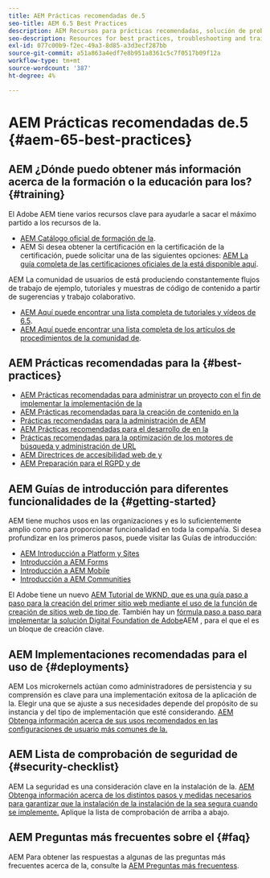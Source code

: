 ```yaml
---
title: AEM Prácticas recomendadas de.5
seo-title: AEM 6.5 Best Practices
description: AEM Recursos para prácticas recomendadas, solución de problemas y formación para la versión 6.5 de la
seo-description: Resources for best practices, troubleshooting and training for AEM 6.5
exl-id: 077c00b9-f2ec-49a3-8d85-a3d3ecf287bb
source-git-commit: a51a863a4edf7e8b951a8361c5c7f0517b09f12a
workflow-type: tm+mt
source-wordcount: '387'
ht-degree: 4%

---
```


# AEM Prácticas recomendadas de.5 {#aem-65-best-practices}

## AEM ¿Dónde puedo obtener más información acerca de la formación o la educación para los? {#training}

El Adobe AEM tiene varios recursos clave para ayudarle a sacar el máximo partido a los recursos de la.

* [AEM Catálogo oficial de formación de la](https://training.adobe.com/training/current-courses.html#solution=adobeExperienceManager&amp;p=1).
* AEM Si desea obtener la certificación en la certificación de la certificación, puede solicitar una de las siguientes opciones: [AEM La guía completa de las certificaciones oficiales de la está disponible aquí](https://training.adobe.com/certification/exams.html#p=1&amp;solution=adobeExperienceManager).

AEM La comunidad de usuarios de está produciendo constantemente flujos de trabajo de ejemplo, tutoriales y muestras de código de contenido a partir de sugerencias y trabajo colaborativo.

* [AEM Aquí puede encontrar una lista completa de tutoriales y vídeos de 6.5](https://experienceleague.adobe.com/docs/experience-manager-tutorials.html).
* [AEM Aquí puede encontrar una lista completa de los artículos de procedimientos de la comunidad de](https://experienceleaguecommunities.adobe.com/t5/adobe-experience-manager/ct-p/adobe-experience-manager-community).

## AEM Prácticas recomendadas para la {#best-practices}

* [AEM Prácticas recomendadas para administrar un proyecto con el fin de implementar la implementación de la](/help/managing/best-practices.md)
* [AEM Prácticas recomendadas para la creación de contenido en la](/help/sites-authoring/best-practices.md)
* [Prácticas recomendadas para la administración de AEM](/help/sites-administering/administer-best-practices.md)
* [AEM Prácticas recomendadas para el desarrollo de en la](/help/sites-developing/best-practices.md)
* [Prácticas recomendadas para la optimización de los motores de búsqueda y administración de URL](/help/managing/seo-and-url-management.md)
* [AEM Directrices de accesibilidad web de y](/help/managing/web-accessibility.md)
* [AEM Preparación para el RGPD y de](/help/managing/data-protection-and-privacy.md)

## AEM Guías de introducción para diferentes funcionalidades de la {#getting-started}

AEM tiene muchos usos en las organizaciones y es lo suficientemente amplio como para proporcionar funcionalidad en toda la compañía. Si desea profundizar en los primeros pasos, puede visitar las Guías de introducción:

* [AEM Introducción a Platform y Sites](/help/sites-deploying/deploy.md#getting-started)
* [Introducción a AEM Forms](/help/forms/using/introduction-aem-forms.md)
* [Introducción a AEM Mobile](/help/mobile/getting-started-aem-mobile.md)
* [Introducción a AEM Communities](/help/communities/getting-started.md)

El Adobe tiene un nuevo [AEM Tutorial de WKND, que es una guía paso a paso para la creación del primer sitio web mediante el uso de la función de creación de sitios web de tipo de](https://experienceleague.adobe.com/docs/experience-manager-learn/getting-started-wknd-tutorial-develop/overview.html?lang=es). También hay un [fórmula paso a paso para implementar la solución Digital Foundation de Adobe](https://experienceleague.adobe.com/#courses)AEM , para el que el es un bloque de creación clave.

## AEM Implementaciones recomendadas para el uso de {#deployments}

AEM Los microkernels actúan como administradores de persistencia y su comprensión es clave para una implementación exitosa de la aplicación de la. Elegir una que se ajuste a sus necesidades depende del propósito de su instancia y del tipo de implementación que esté considerando. [AEM Obtenga información acerca de sus usos recomendados en las configuraciones de usuario más comunes de la.](/help/sites-deploying/recommended-deploys.md)

## AEM Lista de comprobación de seguridad de {#security-checklist}

AEM La seguridad es una consideración clave en la instalación de la. [AEM Obtenga información acerca de los distintos pasos y medidas necesarios para garantizar que la instalación de la instalación de la sea segura cuando se implemente.](/help/sites-administering/security-checklist.md) Aplique la lista de comprobación de arriba a abajo.

## AEM Preguntas más frecuentes sobre el {#faq}

AEM Para obtener las respuestas a algunas de las preguntas más frecuentes acerca de la, consulte la [AEM Preguntas más frecuentess](/help/sites-administering/aem-faqs.md).
